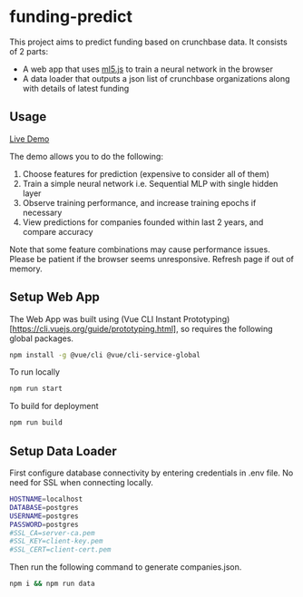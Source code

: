 # funding-predict
This project aims to predict funding based on crunchbase data. It consists of 2 parts:
* A web app that uses [ml5.js](https://learn.ml5js.org) to train a neural network in the browser
* A data loader that outputs a json list of crunchbase organizations along with details of latest funding

## Usage
[Live Demo](https://ventures-645.web.app)

The demo allows you to do the following:
1. Choose features for prediction (expensive to consider all of them)
2. Train a simple neural network i.e. Sequential MLP with single hidden layer
3. Observe training performance, and increase training epochs if necessary
4. View predictions for companies founded within last 2 years, and compare accuracy

Note that some feature combinations may cause performance issues. Please be patient if the browser seems unresponsive. Refresh page if out of memory.

## Setup Web App
The Web App was built using (Vue CLI Instant Prototyping)[https://cli.vuejs.org/guide/prototyping.html], so requires the following global packages.

```sh
npm install -g @vue/cli @vue/cli-service-global
```

To run locally
```sh
npm run start
```

To build for deployment
```sh
npm run build
```

## Setup Data Loader
First configure database connectivity by entering credentials in .env file. No need for SSL when connecting locally.
```sh
HOSTNAME=localhost
DATABASE=postgres
USERNAME=postgres
PASSWORD=postgres
#SSL_CA=server-ca.pem
#SSL_KEY=client-key.pem
#SSL_CERT=client-cert.pem
```

Then run the following command to generate companies.json.
```sh
npm i && npm run data
```
